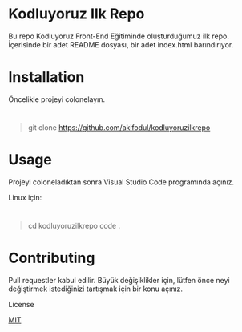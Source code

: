 # Kodluyoruz Ilk Repo 

Bu repo Kodluyoruz Front-End Eğitiminde oluşturduğumuz ilk repo. İçerisinde bir adet README dosyası, bir adet index.html barındırıyor.

# Installation

Öncelikle projeyi colonelayın.

>#
> git clone https://github.com/akifodul/kodluyoruzilkrepo
># 

# Usage

Projeyi coloneladıktan sonra Visual Studio Code programında açınız.

Linux için:

>#
>cd kodluyoruzilkrepo
>code .
>#

# Contributing
Pull requestler kabul edilir. Büyük değişiklikler için, lütfen önce neyi değiştirmek istediğinizi tartışmak için bir konu açınız.

License

[MIT](https://github.com/git/git-scm.com/blob/main/MIT-LICENSE.txt)
